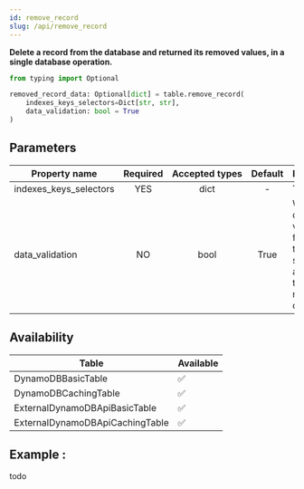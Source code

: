 ```yaml
---
id: remove_record
slug: /api/remove_record
---
```


**Delete a record from the database and returned its removed values, in a single database operation.**

```python
from typing import Optional

removed_record_data: Optional[dict] = table.remove_record(
    indexes_keys_selectors=Dict[str, str],
    data_validation: bool = True
)
```

## Parameters
| Property&nbsp;name | Required | Accepted&nbsp;types | Default | Description |
| ------------------ | :------: | :-----------------: | :-----: | :---------- |
| indexes_keys_selectors | YES | dict | - | The key's
| data_validation | NO | bool | True | Whether data validation from your table model should be applied on the retrieved data. 

## Availability
| Table | Available |
| ----- | :-------- |
| DynamoDBBasicTable | ✅
| DynamoDBCachingTable | ✅
| ExternalDynamoDBApiBasicTable | ✅
| ExternalDynamoDBApiCachingTable | ✅

## Example :
todo